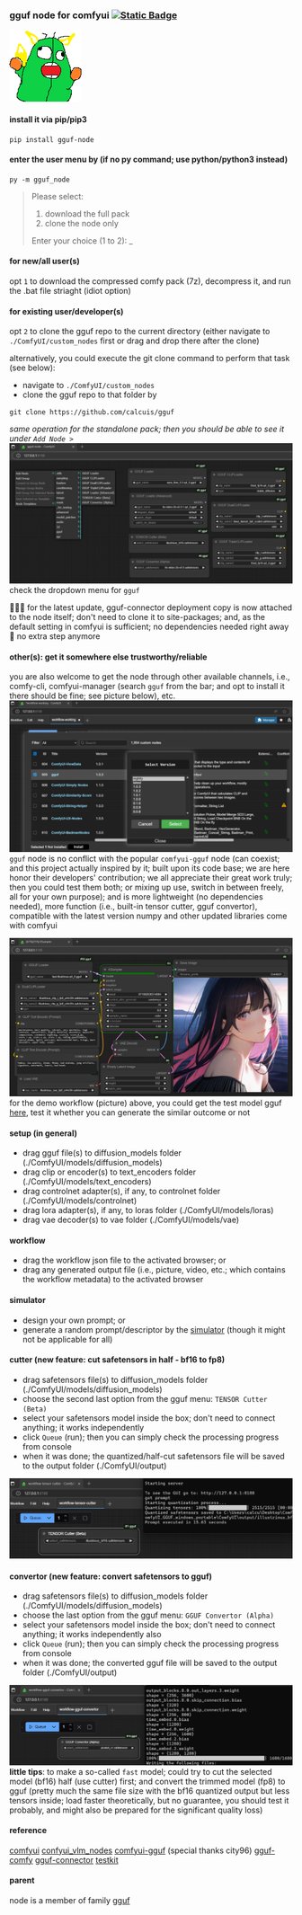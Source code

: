 ### gguf node for comfyui [![Static Badge](https://img.shields.io/badge/ver-0.1.5-black?logo=github)](https://github.com/calcuis/gguf/releases)

[<img src="https://raw.githubusercontent.com/calcuis/comfy/master/gguf.gif" width="128" height="128">](https://github.com/calcuis/gguf)

#### install it via pip/pip3
```
pip install gguf-node
```
#### enter the user menu by (if no py command; use python/python3 instead)
```
py -m gguf_node
```
>Please select:
>1. download the full pack
>2. clone the node only
>
>Enter your choice (1 to 2): _
#### for new/all user(s)
opt `1` to download the compressed comfy pack (7z), decompress it, and run the .bat file striaght (idiot option)

#### for existing user/developer(s)
opt `2` to clone the gguf repo to the current directory (either navigate to `./ComfyUI/custom_nodes` first or drag and drop there after the clone)

alternatively, you could execute the git clone command to perform that task (see below):
- navigate to `./ComfyUI/custom_nodes`
- clone the gguf repo to that folder by
```
git clone https://github.com/calcuis/gguf
```
*same operation for the standalone pack; then you should be able to see it under `Add Node >`*
![screenshot](https://raw.githubusercontent.com/calcuis/comfy/master/gguf-node.png)
check the dropdown menu for `gguf`

🐷🐷📄 for the latest update, gguf-connector deployment copy is now attached to the node itself; don't need to clone it to site-packages; and, as the default setting in comfyui is sufficient; no dependencies needed right away 🙌 no extra step anymore

#### other(s): get it somewhere else trustworthy/reliable
you are also welcome to get the node through other available channels, i.e., comfy-cli, comfyui-manager (search `gguf` from the bar; and opt to install it there should be fine; see picture below), etc.
![screenshot](https://raw.githubusercontent.com/calcuis/comfy/master/comfyui-manager.png)
`gguf` node is no conflict with the popular `comfyui-gguf` node (can coexist; and this project actually inspired by it; built upon its code base; we are here honor their developers' contribution; we all appreciate their great work truly; then you could test them both; or mixing up use, switch in between freely, all for your own purpose); and is more lightweight (no dependencies needed), more function (i.e., built-in tensor cutter, gguf convertor), compatible with the latest version numpy and other updated libraries come with comfyui

![screenshot](https://raw.githubusercontent.com/calcuis/comfy/master/demo4.png)
for the demo workflow (picture) above, you could get the test model gguf [here](https://huggingface.co/calcuis/illustrious), test it whether you can generate the similar outcome or not

#### setup (in general)
- drag gguf file(s) to diffusion_models folder (./ComfyUI/models/diffusion_models)
- drag clip or encoder(s) to text_encoders folder (./ComfyUI/models/text_encoders)
- drag controlnet adapter(s), if any, to controlnet folder (./ComfyUI/models/controlnet)
- drag lora adapter(s), if any, to loras folder (./ComfyUI/models/loras)
- drag vae decoder(s) to vae folder (./ComfyUI/models/vae)

#### workflow
- drag the workflow json file to the activated browser; or
- drag any generated output file (i.e., picture, video, etc.; which contains the workflow metadata) to the activated browser

#### simulator
- design your own prompt; or
- generate a random prompt/descriptor by the [simulator](https://prompt.calcuis.us) (though it might not be applicable for all)

#### cutter (new feature: cut safetensors in half - bf16 to fp8)
- drag safetensors file(s) to diffusion_models folder (./ComfyUI/models/diffusion_models)
- choose the second last option from the gguf menu: `TENSOR Cutter (Beta)`
- select your safetensors model inside the box; don't need to connect anything; it works independently
- click `Queue` (run); then you can simply check the processing progress from console
- when it was done; the quantized/half-cut safetensors file will be saved to the output folder (./ComfyUI/output)

![screenshot](https://raw.githubusercontent.com/calcuis/comfy/master/cutter.png)

#### convertor (new feature: convert safetensors to gguf)
- drag safetensors file(s) to diffusion_models folder (./ComfyUI/models/diffusion_models)
- choose the last option from the gguf menu: `GGUF Convertor (Alpha)`
- select your safetensors model inside the box; don't need to connect anything; it works independently also
- click `Queue` (run); then you can simply check the processing progress from console
- when it was done; the converted gguf file will be saved to the output folder (./ComfyUI/output)

![screenshot](https://raw.githubusercontent.com/calcuis/comfy/master/convertor.png)
**little tips**: to make a so-called `fast` model; could try to cut the selected model (bf16) half (use cutter) first; and convert the trimmed model (fp8) to gguf (pretty much the same file size with the bf16 quantized output but less tensors inside; load faster theoretically, but no guarantee, you should test it probably, and might also be prepared for the significant quality loss)

#### reference
[comfyui](https://github.com/comfyanonymous/ComfyUI)
[confyui_vlm_nodes](https://github.com/gokayfem/ComfyUI_VLM_nodes)
[comfyui-gguf](https://github.com/city96/ComfyUI-GGUF) (special thanks city96)
[gguf-comfy](https://github.com/calcuis/gguf-comfy)
[gguf-connector](https://github.com/calcuis/gguf-connector)
[testkit](https://huggingface.co/calcuis/gguf-node)

#### parent
node is a member of family [gguf](https://gguf.org)
